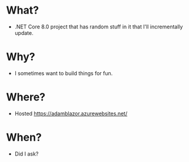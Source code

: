 # What?
- .NET Core 8.0 project that has random stuff in it that I'll incrementally update. 

# Why?
- I sometimes want to build things for fun.

# Where?
- Hosted https://adamblazor.azurewebsites.net/

# When?
- Did I ask?
